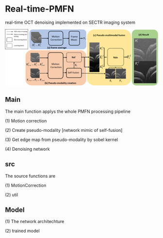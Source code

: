 # Real-time-PMFN
real-time OCT denoising implemented on SECTR imaging system

<p align="center">
  <img src="/imgs/PMFN.png" width="850" title="PMFN pipeline">
</p>

## Main
The main function applys the whole PMFN processing pipeline

(1) Motion correction

(2) Create pseudo-modality [network mimic of self-fusion]

(3) Get edge map from pseudo-modality by sobel kernel

(4) Denoising network

## src
The source functions are

(1) MotionCorrection

(2) util

## Model

(1) The network architechture

(2) trained model
